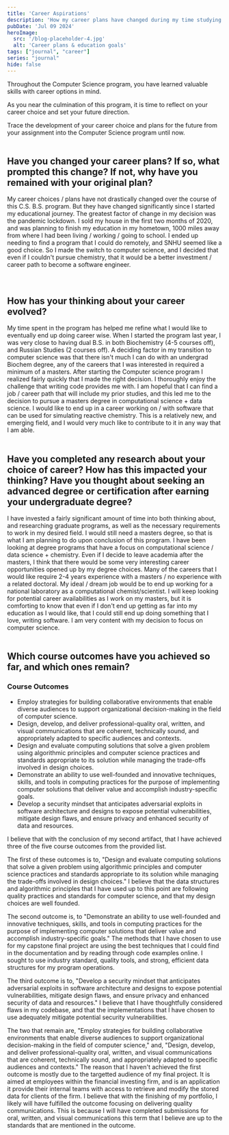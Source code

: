 ```yaml
---
title: 'Career Aspirations'
description: 'How my career plans have changed during my time studying Computer Science.'
pubDate: 'Jul 09 2024'
heroImage: 
  src: '/blog-placeholder-4.jpg'
  alt: 'Career plans & education goals'
tags: ["journal", "career"]
series: "journal"
hide: false
---
```



Throughout the Computer Science program, you have learned valuable skills with career options in mind. 

As you near the culmination of this program, it is time to reflect on your career choice and set your future direction.

Trace the development of your career choice and plans for the future from your assignment into the Computer Science program until now.
<br>
</br>

## Have you changed your career plans? If so, what prompted this change? If not, why have you remained with your original plan?
My career choices / plans have not drastically changed over the course of this C.S. B.S. program. But they have changed significantly since I started my educational journey. The greatest factor of change in my decision was the pandemic lockdown. I sold my house in the first two months of 2020, and was planning to finish my education in my hometown, 1000 miles away from where I had been living / working / going to school. I ended up needing to find a program that I could do remotely, and SNHU seemed like a good choice. So I made the switch to computer science, and I decided that even if I couldn't pursue chemistry, that it would be a better investment / career path to become a software engineer.  
<br>
</br>

## How has your thinking about your career evolved?
My time spent in the program has helped me refine what I would like to eventually end up doing career wise. When I started the program last year, I was very close to having dual B.S. in both Biochemistry (4-5 courses off), and Russian Studies (2 courses off). A deciding factor in my transition to computer science was that there isn't much I can do with an undergrad Biochem degree, any of the careers that I was interested in required a minimum of a masters. After starting the Computer science program I realized fairly quickly that I made the right decision. I thoroughly enjoy the challenge that writing code provides me with. I am hopeful that I can find a job / career path that will include my prior studies, and this led me to the decision to pursue a masters degree in computational science + data science. I would like to end up in a career working on / with software that can be used for simulating reactive chemistry. This is a relatively new, and emerging field, and I would very much like to contribute to it in any way that I am able. 
<br>
</br>

## Have you completed any research about your choice of career? How has this impacted your thinking? Have you thought about seeking an advanced degree or certification after earning your undergraduate degree?
I have invested a fairly significant amount of time into both thinking about, and researching graduate programs, as well as the necessary requirements to work in my desired field. I would still need a masters degree, so that is what I am planning to do upon conclusion of this program. I have been looking at degree programs that have a focus on computational science / data science + chemistry. Even if I decide to leave academia after the masters, I think that there would be some very interesting career opportunities opened up by my degree choices. Many of the careers that I would like require 2-4 years experience with a masters / no experience with a related doctoral. My ideal / dream job would be to end up working for a national laboratory as a computational chemist/scientist. I will keep looking for potential career availabilities as I work on my masters, but it is comforting to know that even if I don't end up getting as far into my education as I would like, that I could still end up doing something that I love, writing software. I am very content with my decision to focus on computer science.
<br>
</br>

## Which course outcomes have you achieved so far, and which ones remain?
### Course Outcomes
- Employ strategies for building collaborative environments that enable diverse audiences to support organizational decision-making in the field of computer science.
- Design, develop, and deliver professional-quality oral, written, and visual communications that are coherent, technically sound, and appropriately adapted to specific audiences and contexts.
- Design and evaluate computing solutions that solve a given problem using algorithmic principles and computer science practices and standards appropriate to its solution while managing the trade-offs involved in design choices.
- Demonstrate an ability to use well-founded and innovative techniques, skills, and tools in computing practices for the purpose of implementing computer solutions that deliver value and accomplish industry-specific goals.
- Develop a security mindset that anticipates adversarial exploits in software architecture and designs to expose potential vulnerabilities, mitigate design flaws, and ensure privacy and enhanced security of data and resources.


I believe that with the conclusion of my second artifact, that I have achieved three of the five course outcomes from the provided list. 

The first of these outcomes is to, "Design and evaluate computing solutions that solve a given problem using algorithmic principles and computer science practices and standards appropriate to its solution while managing the trade-offs involved in design choices." I believe that the data structures and algorithmic principles that I have used up to this point are following quality practices and standards for computer science, and that my design choices are well founded. 

The second outcome is, to "Demonstrate an ability to use well-founded and innovative techniques, skills, and tools in computing practices for the purpose of implementing computer solutions that deliver value and accomplish industry-specific goals." The methods that I have chosen to use for my capstone final project are using the best techniques that I could find in the documentation and by reading through code examples online. I sought to use industry standard, quality tools, and strong, efficient data structures for my program operations.

The third outcome is to, "Develop a security mindset that anticipates adversarial exploits in software architecture and designs to expose potential vulnerabilities, mitigate design flaws, and ensure privacy and enhanced security of data and resources." I believe that I have thoughtfully considered flaws in my codebase, and that the implementations that I have chosen to use adequately mitigate potential security vulnerabilities. 

The two that remain are, "Employ strategies for building collaborative environments that enable diverse audiences to support organizational decision-making in the field of computer science," and, "Design, develop, and deliver professional-quality oral, written, and visual communications that are coherent, technically sound, and appropriately adapted to specific audiences and contexts." The reason that I haven't achieved the first outcome is mostly due to the targetted audience of my final project. It is aimed at employees within the financial investing firm, and is an application it provide their internal teams with access to retrieve and modify the stored data for clients of the firm. I believe that with the finishing of my portfolio, I likely will have fulfilled the outcome focusing on delivering quality communications. This is because I will have completed submissions for oral, written, and visual communications this term that I believe are up to the standards that are mentioned in the outcome. 



